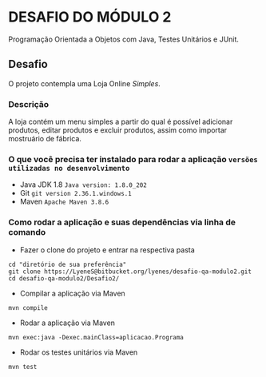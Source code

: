 # DESAFIO DO MÓDULO 2 #

Programação Orientada a Objetos com Java, Testes Unitários e JUnit.

## Desafio ##

O projeto contempla uma Loja Online *Simples*.

### Descrição ###
A loja contém um menu simples a partir do qual é possível adicionar produtos, editar produtos e excluir produtos, assim como importar mostruário de fábrica.

### O que você precisa ter instalado para rodar a aplicação `versões utilizadas no desenvolvimento` ###
- Java JDK 1.8 `Java version: 1.8.0_202`
- Git `git version 2.36.1.windows.1`
- Maven `Apache Maven 3.8.6`

### Como rodar a aplicação e suas dependências via linha de comando ###
- Fazer o clone do projeto e entrar na respectiva pasta
```shell
cd "diretório de sua preferência"
git clone https://LyeneS@bitbucket.org/lyenes/desafio-qa-modulo2.git
cd desafio-qa-modulo2/Desafio2/
```
- Compilar a aplicação via Maven
```shell
mvn compile
```
- Rodar a aplicação via Maven
```shell
mvn exec:java -Dexec.mainClass=aplicacao.Programa
```
- Rodar os testes unitários via Maven
```shell
mvn test
```


